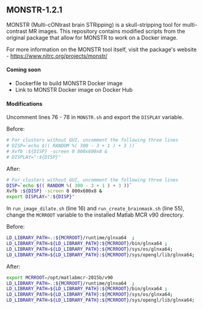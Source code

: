 ## MONSTR-1.2.1

MONSTR (Multi-cONtrast brain STRipping) is a skull-stripping tool for multi-contrast MR images. This repository contains modified scripts from the original package that allow for MONSTR to work on a Docker image.

For more information on the MONSTR tool itself, visit the package's website - https://www.nitrc.org/projects/monstr/

#### Coming soon
- Dockerfile to build MONSTR Docker image
- Link to MONSTR Docker image on Docker Hub

#### Modifications
Uncomment lines 76 - 78 in `MONSTR.sh` and export the `DISPLAY` variable.

Before:
```bash
# For clusters without GUI, uncomment the following three lines
# DISP=`echo $(( RANDOM %( 300 - 3 + 1 ) + 3 ))`
# Xvfb :${DISP} -screen 0 800x600x8 &
# DISPLAY=":${DISP}"
```
After:
```bash
# For clusters without GUI, uncomment the following three lines
DISP=`echo $(( RANDOM %( 300 - 3 + 1 ) + 3 ))`
Xvfb :${DISP} -screen 0 800x600x8 &
export DISPLAY=":${DISP}"
```

In `run_image_dilate.sh` (line 16) and `run_create_brainmask.sh` (line 55), change the `MCRROOT` variable to the installed Matlab MCR v90 directory.

Before:
```bash
LD_LIBRARY_PATH=.:${MCRROOT}/runtime/glnxa64  ;
LD_LIBRARY_PATH=${LD_LIBRARY_PATH}:${MCRROOT}/bin/glnxa64 ;
LD_LIBRARY_PATH=${LD_LIBRARY_PATH}:${MCRROOT}/sys/os/glnxa64;
LD_LIBRARY_PATH=${LD_LIBRARY_PATH}:${MCRROOT}/sys/opengl/lib/glnxa64;
```
After:
```bash
export MCRROOT=/opt/matlabmcr-2015b/v90
LD_LIBRARY_PATH=.:${MCRROOT}/runtime/glnxa64  ;
LD_LIBRARY_PATH=${LD_LIBRARY_PATH}:${MCRROOT}/bin/glnxa64 ;
LD_LIBRARY_PATH=${LD_LIBRARY_PATH}:${MCRROOT}/sys/os/glnxa64;
LD_LIBRARY_PATH=${LD_LIBRARY_PATH}:${MCRROOT}/sys/opengl/lib/glnxa64;
```
